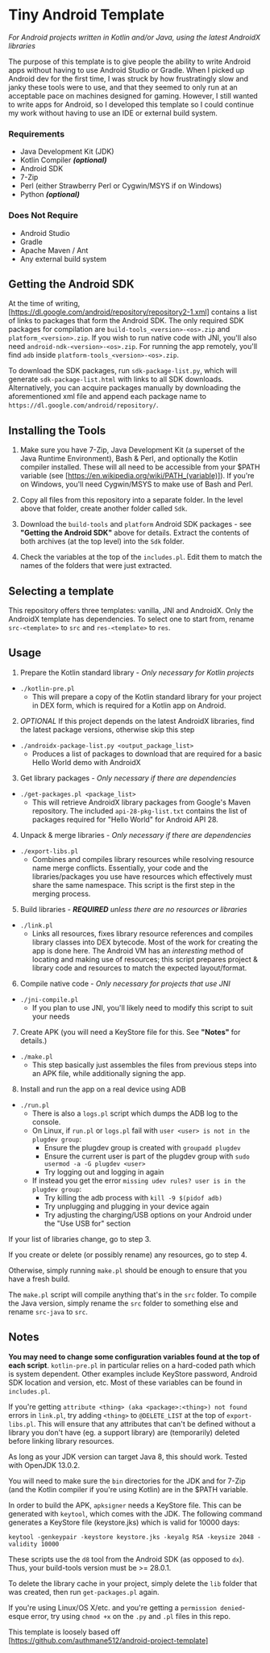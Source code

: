 # Tiny Android Template

*For Android projects written in Kotlin and/or Java, using the latest AndroidX libraries*

The purpose of this template is to give people the ability to write Android apps without having to use Android Studio or Gradle.
When I picked up Android dev for the first time, I was struck by how frustratingly slow and janky these tools were to use,
and that they seemed to only run at an acceptable pace on machines designed for gaming.
However, I still wanted to write apps for Android, so I developed this template so I could continue my work without having to use an IDE or external build system.

### Requirements
- Java Development Kit (JDK)
- Kotlin Compiler ***(optional)***
- Android SDK
- 7-Zip
- Perl (either Strawberry Perl or Cygwin/MSYS if on Windows)
- Python ***(optional)***

### Does Not Require
- Android Studio
- Gradle
- Apache Maven / Ant
- Any external build system

## Getting the Android SDK

At the time of writing, [https://dl.google.com/android/repository/repository2-1.xml] contains a list of links to packages that form the Android SDK.
The only required SDK packages for compilation are `build-tools_<version>-<os>.zip` and `platform_<version>.zip`.
If you wish to run native code with JNI, you'll also need `android-ndk-<version>-<os>.zip`.
For running the app remotely, you'll find `adb` inside `platform-tools_<version>-<os>.zip`.

To download the SDK packages, run `sdk-package-list.py`, which will generate `sdk-package-list.html` with links to all SDK downloads.
Alternatively, you can acquire packages manually by downloading the aforementioned xml file and append each package name to `https://dl.google.com/android/repository/`.

## Installing the Tools

1) Make sure you have 7-Zip, Java Development Kit (a superset of the Java Runtime Environment), Bash & Perl, and optionally the Kotlin compiler installed. These will all need to be accessible from your $PATH variable (see [https://en.wikipedia.org/wiki/PATH_(variable)]). If you're on Windows, you'll need Cygwin/MSYS to make use of Bash and Perl.

2) Copy all files from this repository into a separate folder. In the level above that folder, create another folder called `Sdk`.

3) Download the `build-tools` and `platform` Android SDK packages - see **"Getting the Android SDK"** above for details. Extract the contents of both archives (at the top level) into the `Sdk` folder.

4) Check the variables at the top of the `includes.pl`. Edit them to match the names of the folders that were just extracted.

## Selecting a template

This repository offers three templates: vanilla, JNI and AndroidX. Only the AndroidX template has dependencies.
To select one to start from, rename `src-<template>` to `src` and `res-<template>` to `res`.

## Usage

1) Prepare the Kotlin standard library - *Only necessary for Kotlin projects*
- `./kotlin-pre.pl`
	- This will prepare a copy of the Kotlin standard library for your project in DEX form, which is required for a Kotlin app on Android.

2) *OPTIONAL* If this project depends on the latest AndroidX libraries, find the latest package versions, otherwise skip this step
- `./androidx-package-list.py <output_package_list>`
	- Produces a list of packages to download that are required for a basic Hello World demo with AndroidX

3) Get library packages - *Only necessary if there are dependencies*
- `./get-packages.pl <package_list>`
	- This will retrieve AndroidX library packages from Google's Maven repository. The included `api-28-pkg-list.txt` contains the list of packages required for "Hello World" for Android API 28.

4) Unpack & merge libraries - *Only necessary if there are dependencies*
- `./export-libs.pl`
	- Combines and compiles library resources while resolving resource name merge conflicts. Essentially, your code and the libraries/packages you use have resources which effectively must share the same namespace. This script is the first step in the merging process.

5) Build libraries - *__REQUIRED__ unless there are no resources or libraries*
- `./link.pl`
	- Links all resources, fixes library resource references and compiles library classes into DEX bytecode. Most of the work for creating the app is done here. The Android VM has an *interesting* method of locating and making use of resources; this script prepares project & library code and resources to match the expected layout/format.

6) Compile native code - *Only necessary for projects that use JNI*
- `./jni-compile.pl`
	- If you plan to use JNI, you'll likely need to modify this script to suit your needs

7) Create APK (you will need a KeyStore file for this. See **"Notes"** for details.)
- `./make.pl`
	- This step basically just assembles the files from previous steps into an APK file, while additionally signing the app.

8) Install and run the app on a real device using ADB
- `./run.pl`
	- There is also a `logs.pl` script which dumps the ADB log to the console.
	- On Linux, if `run.pl` or `logs.pl` fail with `user <user> is not in the plugdev group`:
		- Ensure the plugdev group is created with `groupadd plugdev`
		- Ensure the current user is part of the plugdev group with `sudo usermod -a -G plugdev <user>`
		- Try logging out and logging in again
	- If instead you get the error `missing udev rules? user is in the plugdev group`:
		- Try killing the adb process with `kill -9 $(pidof adb)`
		- Try unplugging and plugging in your device again
		- Try adjusting the charging/USB options on your Android under the "Use USB for" section

If your list of libraries change, go to step 3.

If you create or delete (or possibly rename) any resources, go to step 4.

Otherwise, simply running `make.pl` should be enough to ensure that you have a fresh build.

The `make.pl` script will compile anything that's in the `src` folder.
To compile the Java version, simply rename the `src` folder to something else and rename `src-java` to `src`.

## Notes

**You may need to change some configuration variables found at the top of each script**.
`kotlin-pre.pl` in particular relies on a hard-coded path which is system dependent.
Other examples include KeyStore password, Android SDK location and version, etc.
Most of these variables can be found in `includes.pl`.

If you're getting `attribute <thing> (aka <package>:<thing>) not found` errors in `link.pl`, try adding `<thing>` to `@DELETE_LIST` at the top of `export-libs.pl`.
This will ensure that any attributes that can't be defined without a library you don't have (eg. a support library) are (temporarily) deleted before linking library resources.

As long as your JDK version can target Java 8, this should work. Tested with OpenJDK 13.0.2.

You will need to make sure the `bin` directories for the JDK and for 7-Zip (and the Kotlin compiler if you're using Kotlin) are in the $PATH variable.

In order to build the APK, `apksigner` needs a KeyStore file. This can be generated with `keytool`, which comes with the JDK.
The following command generates a KeyStore file (keystore.jks) which is valid for 10000 days:

`keytool -genkeypair -keystore keystore.jks -keyalg RSA -keysize 2048 -validity 10000`

These scripts use the `d8` tool from the Android SDK (as opposed to `dx`). Thus, your build-tools version must be >= 28.0.1.

To delete the library cache in your project, simply delete the `lib` folder that was created, then run `get-packages.pl` again.

If you're using Linux/OS X/etc. and you're getting a `permission denied`-esque error, try using `chmod +x` on the `.py` and `.pl` files in this repo.

This template is loosely based off [https://github.com/authmane512/android-project-template]

